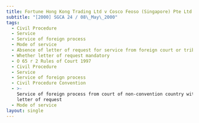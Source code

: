```yaml
---
title: Fortune Hong Kong Trading Ltd v Cosco Feoso (Singapore) Pte Ltd
subtitle: "[2000] SGCA 24 / 08\_May\_2000"
tags:
  - Civil Procedure
  - Service
  - Service of foreign process
  - Mode of service
  - Absence of letter of request for service from foreign court or tribunal
  - Whether letter of request mandatory
  - O 65 r 2 Rules of Court 1997
  - Civil Procedure
  - Service
  - Service of foreign process
  - Civil Procedure Convention
  - >-
    Service of foreign process from court of non-convention country without
    letter of request
  - Mode of service
layout: single
---
```


